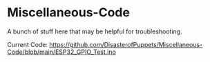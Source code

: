 # Miscellaneous-Code
A bunch of stuff here that may be helpful for troubleshooting.


Current Code:
https://github.com/DisasterofPuppets/Miscellaneous-Code/blob/main/ESP32_GPIO_Test.ino

